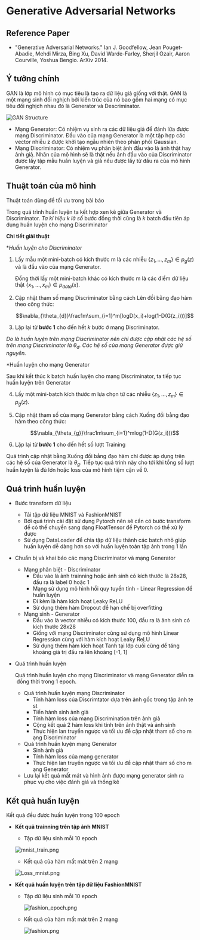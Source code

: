 # Generative Adversarial Networks

## Reference Paper
- "Generative Adversarial Networks." Ian J. Goodfellow, Jean Pouget-Abadie, Mehdi Mirza, Bing Xu, David Warde-Farley, Sherjil Ozair, Aaron Courville, Yoshua Bengio. ArXiv 2014.

## Ý tưởng chính

GAN là lớp mô hình có mục tiêu là tạo ra dữ liệu giả giống với thật. GAN là một mạng sinh đối nghịch bởi kiến trúc của nó bao gồm hai mạng có mục tiêu đối nghịch nhau đó là Generator và Descriminator.

![GAN Structure](./images/GAN_structure.png)

- Mạng Generator: Có nhiệm vụ sinh ra các dữ liệu giả để đánh lừa được mạng Discriminator. Đầu vào của mạng Generator là một tập hợp các vector nhiễu z được khởi tạo ngẫu nhiên theo phân phối Gaussian.
- Mạng Discriminator: Có nhiệm vụ phân biệt ảnh đầu vào là ảnh thật hay ảnh giả. Nhãn của mô hình sẽ là thật nếu ảnh đầu vào của Discriminator được lấy tập mẫu huấn luyện và giả nếu được lấy từ đầu ra của mô hình Generator.

## Thuật toán của mô hình
Thuật toán dùng để tối ưu trong bài báo

Trong quá trình huấn luyện ta kết hợp xen kẽ giữa Generator và Discriminator. *Ta kí hiệu  $k$ là số* bước đồng thời cũng là $k$ batch đầu tiên áp dụng huấn luyện cho mạng Discriminator

**Chi tiết giải thuật**

**Huấn luyện cho Discriminator*

1. Lấy mẫu một mini-batch có kích thước m là các nhiễu $\{z_1, \dots, z_m\} \in p_g(z)$ và là đầu vào của mạng Generator. 
    
    Đồng thời lấy một mini-batch khác có kích thước m là các điểm dữ liệu thật $\{x_1, \dots, x_m\} \in p_{data}(x)$.
    
2. Cập nhật tham số mạng Discriminator bằng cách Lên đồi bằng đạo hàm theo công thức:
    
    $$\nabla_{\theta_{d}}\frac1m\sum_{i=1}^m[logD(x_i)+log(1-D(G(z_i)))]$$
    
3. Lặp lại từ **bước 1** cho đến hết $k$ bước ở mạng Discriminator.

*Do là huấn luyện trên mạng Discriminator nên chỉ được cập nhật các hệ số trên mạng Discriminator là $\theta_{d}$. Các hệ số của mạng Generator được giữ nguyên.*

*Huấn luyện cho mạng Generator

Sau khi kết thúc k batch huấn luyện cho mạng Discriminator, ta tiếp tục huấn luyện trên Generator

4. Lấy một mini-batch kích thước m lựa chọn từ các nhiễu  $\{z_1, \dots, z_m\} \in p_g(z)$.
5. Cập nhật tham số của mạng Generator bằng cách Xuống đồi bằng đạo hàm theo công thức:
    
    $$\nabla_{\theta_{g}}\frac1m\sum_{i=1}^mlog(1-D(G(z_i)))$$
    
6. Lặp lại từ **bước 1** cho đến hết số lượt Training

Quá trình cập nhật bằng Xuống đồi bằng đạo hàm chỉ được áp dụng trên các hệ số của Generator là $\theta_{g}$. Tiếp tục quá trình này cho tới khi tổng số lượt huấn luyện là đủ lớn hoặc loss của mô hình tiệm cận về 0.


## Quá trình huấn luyện

- Bước transform dữ liệu
    - Tải tập dữ liệu MNIST và FashionMNIST
    - Bởi quá trình cài đặt sử dụng Pytorch nên sẽ cần có bước transform để có thể chuyển sang dạng FloatTensor để Pytorch có thể xử lý được
    - Sử dụng DataLoader để chia tập dữ liệu thành các batch nhỏ giúp huấn luyện dễ dàng hơn so với huấn luyện toàn tập ảnh trong 1 lần
- Chuẩn bị và khai báo các mạng Discriminator và mạng Generator
    - Mạng phân biệt - Discriminator
        - Đầu vào là ảnh trainning hoặc ảnh sinh có kích thước là 28x28, đầu ra là label 0 hoặc 1
        - Mạng sử dụng mô hình hồi quy tuyến tính - Linear Regression để huấn luyện
        - Đi kèm là hàm kích hoạt Leaky ReLU
        - Sử dụng thêm hàm Dropout để hạn chế bị overfitting
    - Mạng sinh - Generator
        - Đầu vào là vector nhiễu có kích thước 100, đầu ra là ảnh sinh có kích thước 28x28
        - Giống với mạng Discriminator cũng sử dụng mô hình Linear Regression cùng với hàm kích hoạt Leaky ReLU
        - Sử dụng thêm hàm kích hoạt Tanh tại lớp cuối cùng để tăng khoảng giá trị đầu ra lên khoảng [-1, 1]
- Quá trình huấn luyện
    
    Quá trình huấn luyện cho mạng Discriminator và mạng Generator diễn ra đồng thời trong 1 epoch.
    
    - Quá trình huấn luyện mạng Discriminator
        - Tính hàm loss của Discrimtator dựa trên ảnh gốc trong tập ảnh test
        - Tiến hành sinh ảnh giả
        - Tính hàm loss của mạng Discrimination trên ảnh giả
        - Cộng kết quả 2 hàm loss khi tính trên ảnh thật và ảnh sinh
        - Thực hiện lan truyền ngược và tối ưu để cập nhật tham số cho mạng Discriminator
    - Quá trình huấn luyện mạng Generator
        - Sinh ảnh giả
        - Tính hàm loss của mạng generator
        - Thực hiện lan truyền ngược và tối ưu để cập nhật tham số cho mạng Generator
    - Lưu lại kết quả mất mát và hình ảnh được mạng generator sinh ra phục vụ cho việc đánh giá và thống kê

## Kết quả huấn luyện
Kết quả đều được huấn luyện trong 100 epoch
- **Kết quả trainning trên tập ảnh MNIST**
    - Tập dữ liệu sinh mỗi 10 epoch
    
    ![mnist_train.png](./images/mnist_train.png)
    
    - Kết quả của hàm mất mát trên 2 mạng
    
    ![Loss_mnist.png](./images/mnist_loss.png)
    
- **Kết quả huấn luyện trên tập dữ liệu FashionMNIST**
    - Tập dữ liệu sinh mỗi 10 epoch
        
        ![fashion_epoch.png](./images/fashion_epoch.png)
        
    
    - Kết quả của hàm mất mát trên 2 mạng
        
        ![fashion.png](./images/fashion_loss.png)
